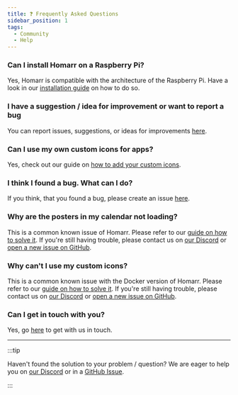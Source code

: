 ```yaml
---
title: ❓ Frequently Asked Questions
sidebar_position: 1
tags:
  - Community
  - Help
---
```



### Can I install Homarr on a Raspberry Pi?
Yes, Homarr is compatible with the architecture of the Raspberry Pi. Have a look in our <a href="/docs/introduction/installation">installation guide</a> on how to do so.

### I have a suggestion / idea for improvement or want to report a bug
You can report issues, suggestions, or ideas for improvements <a href="https://github.com/ajnart/homarr/issues/new/choose">here</a>.

### Can I use my own custom icons for apps?
Yes, check out our guide on <a href="/docs/customizations/icons">how to add your custom icons</a>.

### I think I found a bug. What can I do?
If you think, that you found a bug, please create an issue <a href="https://github.com/ajnart/homarr/issues/new/choose">here</a>.

### Why are the posters in my calendar not loading?
This is a common known issue of Homarr. Please refer to our [guide on how to solve it](/docs/community/known-issues#🚨-adblocker-will-break-and-block-the-posters-of-tv-shows). If you're still having trouble, please contact us on [our Discord](/docs/community/get-in-touch#discord) or [open a new issue on GitHub](https://github.com/ajnart/homarr/issues/new/choose).

### Why can't I use my custom icons?
This is a common known issue with the Docker version of Homarr. Please refer to our [guide on how to solve it](/docs/community/known-issues#🚨-docker-container-requires-a-restart-after-making-modifications-to-the-icons). If you're still having trouble, please contact us on [our Discord](/docs/community/get-in-touch#discord) or [open a new issue on GitHub](https://github.com/ajnart/homarr/issues/new/choose).

### Can I get in touch with you?
Yes, go <a href="/docs/community/get-in-touch">here</a> to get with us in touch.

<hr/>

:::tip

Haven't found the solution to your problem / question? We are eager to help you on [our Discord](/docs/community/get-in-touch#discord) or in a [GitHub Issue](https://github.com/ajnart/homarr/issues/new/choose).

:::
